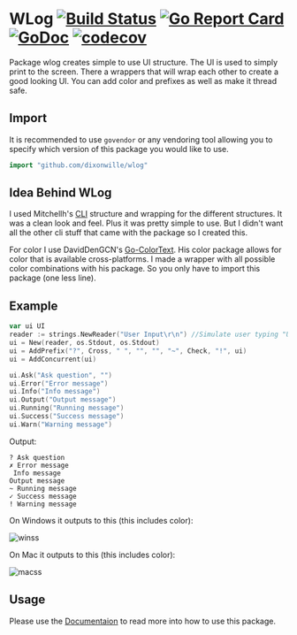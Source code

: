 # WLog [![Build Status](https://travis-ci.org/dixonwille/wlog.svg?branch=master)](https://travis-ci.org/dixonwille/wlog) [![Go Report Card](https://goreportcard.com/badge/github.com/dixonwille/wlog)](https://goreportcard.com/report/github.com/dixonwille/wlog) [![GoDoc](https://godoc.org/github.com/dixonwille/wlog?status.svg)](https://godoc.org/github.com/dixonwille/wlog) [![codecov](https://codecov.io/gh/dixonwille/wlog/branch/master/graph/badge.svg)](https://codecov.io/gh/dixonwille/wlog)

Package wlog creates simple to use UI structure. The UI is used to simply print
to the screen. There a wrappers that will wrap each other to create a good
looking UI. You can add color and prefixes as well as make it thread safe.

## Import

It is recommended to use `govendor` or any vendoring tool allowing you to specify which version of this package you would like to use.

```go
import "github.com/dixonwille/wlog"
```

## Idea Behind WLog

I used Mitchellh's [CLI](https://github.com/mitchellh/cli) structure and
 wrapping for the different structures. It was a clean look and feel. Plus it
 was pretty simple to use. But I didn't want all the other cli stuff that came
 with the package so I created this.

For color I use DavidDenGCN's
[Go-ColorText](https://github.com/daviddengcn/go-colortext). His color package
allows for color that is available cross-platforms. I made a wrapper with all
possible color combinations with his package. So you only have to import this
package (one less line).


## Example

```go
var ui UI
reader := strings.NewReader("User Input\r\n") //Simulate user typing "User Input" then pressing [enter] when reading from os.Stdin
ui = New(reader, os.Stdout, os.Stdout)
ui = AddPrefix("?", Cross, " ", "", "", "~", Check, "!", ui)
ui = AddConcurrent(ui)

ui.Ask("Ask question", "")
ui.Error("Error message")
ui.Info("Info message")
ui.Output("Output message")
ui.Running("Running message")
ui.Success("Success message")
ui.Warn("Warning message")
```

Output:

```
? Ask question
✗ Error message
 Info message
Output message
~ Running message
✓ Success message
! Warning message
```

On Windows it outputs to this (this includes color):

![winss](https://raw.githubusercontent.com/dixonwille/wlog/master/resources/winss.png)

On Mac it outputs to this (this includes color):

![macss](https://raw.githubusercontent.com/dixonwille/wlog/master/resources/macss.png)

## Usage

Please use the [Documentaion](https://godoc.org/github.com/dixonwille/wlog) to read more into how to use this package.
